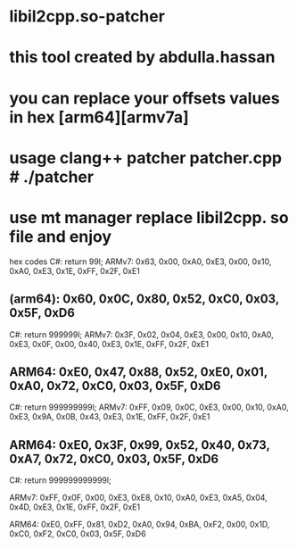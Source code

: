 # libil2cpp.so-patcher 
# this tool created by abdulla.hassan 
# you can replace your offsets values in hex [arm64][armv7a]
# usage clang++ patcher patcher.cpp # ./patcher
# use mt manager replace libil2cpp. so file and enjoy

 hex codes 
C#:
return 99l;
ARMv7:
0x63, 0x00, 0xA0, 0xE3,
0x00, 0x10, 0xA0, 0xE3,
0x1E, 0xFF, 0x2F, 0xE1

(arm64):
0x60, 0x0C, 0x80, 0x52,
0xC0, 0x03, 0x5F, 0xD6
------------------------------------
C#:
return 999999l;
ARMv7:
0x3F, 0x02, 0x04, 0xE3,
0x00, 0x10, 0xA0, 0xE3,
0x0F, 0x00, 0x40, 0xE3,
0x1E, 0xFF, 0x2F, 0xE1

ARM64:
0xE0, 0x47, 0x88, 0x52,
0xE0, 0x01, 0xA0, 0x72,
0xC0, 0x03, 0x5F, 0xD6
-----------------------------------
C#:
return 999999999l;
ARMv7:
0xFF, 0x09, 0x0C, 0xE3,
0x00, 0x10, 0xA0, 0xE3,
0x9A, 0x0B, 0x43, 0xE3,
0x1E, 0xFF, 0x2F, 0xE1

ARM64:
0xE0, 0x3F, 0x99, 0x52,
0x40, 0x73, 0xA7, 0x72,
0xC0, 0x03, 0x5F, 0xD6
------------------------------------
C#:
return 999999999999l;

ARMv7:
0xFF, 0x0F, 0x00, 0xE3,
0xE8, 0x10, 0xA0, 0xE3,
0xA5, 0x04, 0x4D, 0xE3,
0x1E, 0xFF, 0x2F, 0xE1

ARM64:
0xE0, 0xFF, 0x81, 0xD2,
0xA0, 0x94, 0xBA, 0xF2,
0x00, 0x1D, 0xC0, 0xF2,
0xC0, 0x03, 0x5F, 0xD6
